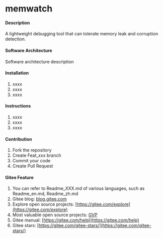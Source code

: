 # memwatch

#### Description
A lightweight debugging tool that can tolerate memory leak and corruption detection.

#### Software Architecture
Software architecture description

#### Installation

1.  xxxx
2.  xxxx
3.  xxxx

#### Instructions

1.  xxxx
2.  xxxx
3.  xxxx

#### Contribution

1.  Fork the repository
2.  Create Feat_xxx branch
3.  Commit your code
4.  Create Pull Request


#### Gitee Feature

1.  You can refer to Readme\_XXX.md of various languages, such as Readme\_en.md, Readme\_zh.md
2.  Gitee blog: [blog.gitee.com](https://blog.gitee.com)
3.  Explore open source projects: [https://gitee.com/explore](https://gitee.com/explore)
4.  Most valuable open source projects: [GVP](https://gitee.com/gvp)
5.  Gitee manual: [https://gitee.com/help](https://gitee.com/help)
6.  Gitee stars: [https://gitee.com/gitee-stars/](https://gitee.com/gitee-stars/)
